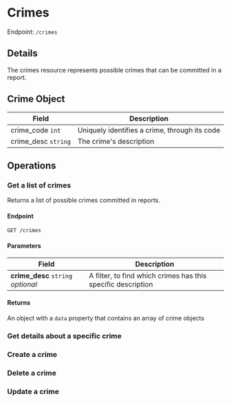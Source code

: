 # Crimes

Endpoint: `/crimes`

## Details

The crimes resource represents possible crimes that can be committed in a report.

## Crime Object

| Field               | Description                                   |
|---------------------|-----------------------------------------------|
| crime_code `int`    | Uniquely identifies a crime, through its code |
| crime_desc `string` | The crime's description                       |

## Operations

### Get a list of crimes

Returns a list of possible crimes committed in reports.

#### Endpoint

`GET /crimes`

#### Parameters

| Field                              | Description                                                  |
|------------------------------------|--------------------------------------------------------------|
| **crime_desc** `string` *optional* | A filter, to find which crimes has this specific description |

#### Returns

An object with a `data` property that contains an array of crime objects


### Get details about a specific crime
### Create a crime
### Delete a crime
### Update a crime